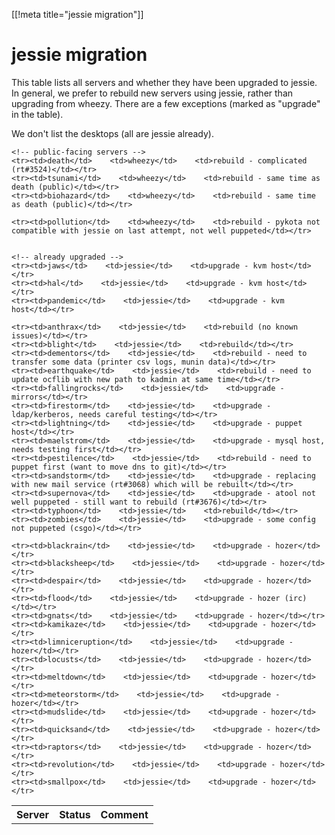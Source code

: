 [[!meta title="jessie migration"]]
# jessie migration

This table lists all servers and whether they have been upgraded to jessie. In
general, we prefer to rebuild new servers using jessie, rather than upgrading
from wheezy. There are a few exceptions (marked as "upgrade" in the table).

We don't list the desktops (all are jessie already).

<table>
    <tr><th>Server</th> <th>Status</th> <th>Comment</th></tr>

    <!-- public-facing servers -->
    <tr><td>death</td>    <td>wheezy</td>    <td>rebuild - complicated (rt#3524)</td></tr>
    <tr><td>tsunami</td>    <td>wheezy</td>    <td>rebuild - same time as death (public)</td></tr>
    <tr><td>biohazard</td>    <td>wheezy</td>    <td>rebuild - same time as death (public)</td></tr>

    <tr><td>pollution</td>    <td>wheezy</td>    <td>rebuild - pykota not compatible with jessie on last attempt, not well puppeted</td></tr>


    <!-- already upgraded -->
    <tr><td>jaws</td>    <td>jessie</td>    <td>upgrade - kvm host</td></tr>
    <tr><td>hal</td>    <td>jessie</td>    <td>upgrade - kvm host</td></tr>
    <tr><td>pandemic</td>    <td>jessie</td>    <td>upgrade - kvm host</td></tr>

    <tr><td>anthrax</td>    <td>jessie</td>    <td>rebuild (no known issues)</td></tr>
    <tr><td>blight</td>    <td>jessie</td>    <td>rebuild</td></tr>
    <tr><td>dementors</td>    <td>jessie</td>    <td>rebuild - need to transfer some data (printer csv logs, munin data)</td></tr>
    <tr><td>earthquake</td>    <td>jessie</td>    <td>rebuild - need to update ocflib with new path to kadmin at same time</td></tr>
    <tr><td>fallingrocks</td>    <td>jessie</td>    <td>upgrade - mirrors</td></tr>
    <tr><td>firestorm</td>    <td>jessie</td>    <td>upgrade - ldap/kerberos, needs careful testing</td></tr>
    <tr><td>lightning</td>    <td>jessie</td>    <td>upgrade - puppet host</td></tr>
    <tr><td>maelstrom</td>    <td>jessie</td>    <td>upgrade - mysql host, needs testing first</td></tr>
    <tr><td>pestilence</td>    <td>jessie</td>    <td>rebuild - need to puppet first (want to move dns to git)</td></tr>
    <tr><td>sandstorm</td>    <td>jessie</td>    <td>upgrade - replacing with new mail service (rt#3068) which will be rebuilt</td></tr>
    <tr><td>supernova</td>    <td>jessie</td>    <td>upgrade - atool not well puppeted - still want to rebuild (rt#3676)</td></tr>
    <tr><td>typhoon</td>    <td>jessie</td>    <td>rebuild</td></tr>
    <tr><td>zombies</td>    <td>jessie</td>    <td>upgrade - some config not puppeted (csgo)</td></tr>

    <tr><td>blackrain</td>    <td>jessie</td>    <td>upgrade - hozer</td></tr>
    <tr><td>blacksheep</td>    <td>jessie</td>    <td>upgrade - hozer</td></tr>
    <tr><td>despair</td>    <td>jessie</td>    <td>upgrade - hozer</td></tr>
    <tr><td>flood</td>    <td>jessie</td>    <td>upgrade - hozer (irc)</td></tr>
    <tr><td>gnats</td>    <td>jessie</td>    <td>upgrade - hozer</td></tr>
    <tr><td>kamikaze</td>    <td>jessie</td>    <td>upgrade - hozer</td></tr>
    <tr><td>limniceruption</td>    <td>jessie</td>    <td>upgrade - hozer</td></tr>
    <tr><td>locusts</td>    <td>jessie</td>    <td>upgrade - hozer</td></tr>
    <tr><td>meltdown</td>    <td>jessie</td>    <td>upgrade - hozer</td></tr>
    <tr><td>meteorstorm</td>    <td>jessie</td>    <td>upgrade - hozer</td></tr>
    <tr><td>mudslide</td>    <td>jessie</td>    <td>upgrade - hozer</td></tr>
    <tr><td>quicksand</td>    <td>jessie</td>    <td>upgrade - hozer</td></tr>
    <tr><td>raptors</td>    <td>jessie</td>    <td>upgrade - hozer</td></tr>
    <tr><td>revolution</td>    <td>jessie</td>    <td>upgrade - hozer</td></tr>
    <tr><td>smallpox</td>    <td>jessie</td>    <td>upgrade - hozer</td></tr>
</table>

<!-- vim: ts=20
-->
